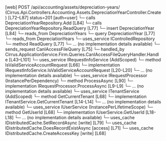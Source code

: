 [web] POST /api/accounting/assets/depreciation-years/  (Cirrus.Api.Controllers.Accounting.Assets.DepreciationYearController.Create)  [L72–L87] status=201 [auth=user]
  └─ calls DepreciationYearRepository.Add [L84]
  └─ calls DepreciationYearRepository.ReadQuery [L77]
  └─ insert DepreciationYear [L84]
    └─ reads_from DepreciationYears
  └─ query DepreciationYear [L77]
    └─ reads_from DepreciationYears
  └─ uses_service IControlledRepository<DepreciationYear>
    └─ method ReadQuery [L77]
      └─ ... (no implementation details available)
  └─ sends_request CanIAccessFileQuery [L75]
    └─ handled_by Cirrus.ApplicationService.Firm.Queries.CanIAccessFileQueryHandler.Handle [L43–L101]
      └─ uses_service IRequestInfoService (AddScoped)
        └─ method IsValidServiceAccountRequest [L66]
          └─ implementation IRequestInfoService.IsValidServiceAccountRequest [L20-L20]
          └─ ... (no implementation details available)
      └─ uses_service IRequestProcessor (InstancePerDependency)
        └─ method ProcessAsync [L90]
          └─ implementation IRequestProcessor.ProcessAsync [L9-L9]
          └─ ... (no implementation details available)
      └─ uses_service ITenantService (AddScoped)
        └─ method GetCurrentTenant [L68]
          └─ implementation ITenantService.GetCurrentTenant [L14-L14]
          └─ ... (no implementation details available)
      └─ uses_service IUserService (InstancePerLifetimeScope)
        └─ method GetUserId [L68]
          └─ implementation IUserService.GetUserId [L18-L18]
          └─ ... (no implementation details available)
      └─ uses_cache IDistributedCache.SetRecordAsync [write] [L79]
      └─ uses_cache IDistributedCache.DoesRecordExistAsync [access] [L71]
      └─ uses_cache IDistributedCache.CreateAccessKey [write] [L68]

